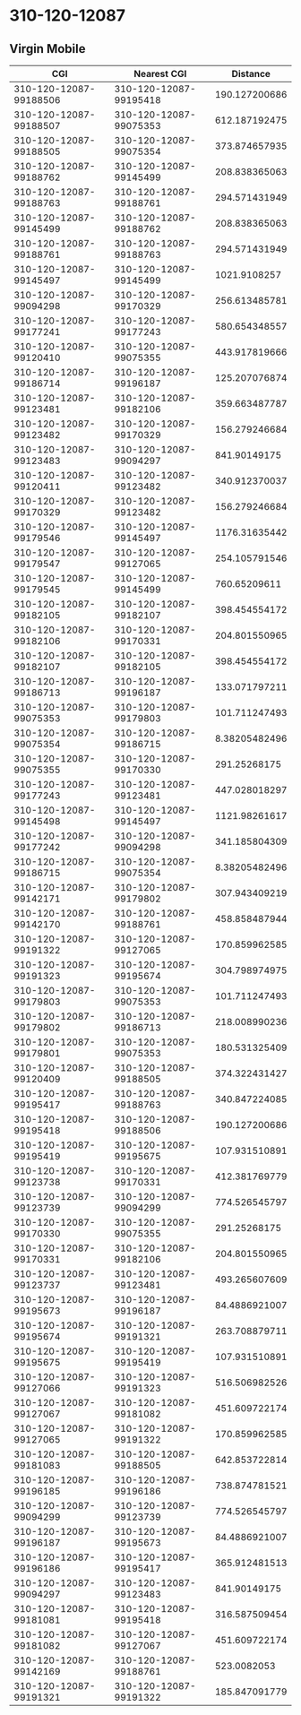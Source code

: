 # 310-120-12087
## Virgin Mobile


| CGI | Nearest CGI | Distance |
|-----|-------------|----------|
| 310-120-12087-99188506 | 310-120-12087-99195418 | 190.127200686 |
| 310-120-12087-99188507 | 310-120-12087-99075353 | 612.187192475 |
| 310-120-12087-99188505 | 310-120-12087-99075354 | 373.874657935 |
| 310-120-12087-99188762 | 310-120-12087-99145499 | 208.838365063 |
| 310-120-12087-99188763 | 310-120-12087-99188761 | 294.571431949 |
| 310-120-12087-99145499 | 310-120-12087-99188762 | 208.838365063 |
| 310-120-12087-99188761 | 310-120-12087-99188763 | 294.571431949 |
| 310-120-12087-99145497 | 310-120-12087-99145499 | 1021.9108257 |
| 310-120-12087-99094298 | 310-120-12087-99170329 | 256.613485781 |
| 310-120-12087-99177241 | 310-120-12087-99177243 | 580.654348557 |
| 310-120-12087-99120410 | 310-120-12087-99075355 | 443.917819666 |
| 310-120-12087-99186714 | 310-120-12087-99196187 | 125.207076874 |
| 310-120-12087-99123481 | 310-120-12087-99182106 | 359.663487787 |
| 310-120-12087-99123482 | 310-120-12087-99170329 | 156.279246684 |
| 310-120-12087-99123483 | 310-120-12087-99094297 | 841.90149175 |
| 310-120-12087-99120411 | 310-120-12087-99123482 | 340.912370037 |
| 310-120-12087-99170329 | 310-120-12087-99123482 | 156.279246684 |
| 310-120-12087-99179546 | 310-120-12087-99145497 | 1176.31635442 |
| 310-120-12087-99179547 | 310-120-12087-99127065 | 254.105791546 |
| 310-120-12087-99179545 | 310-120-12087-99145499 | 760.65209611 |
| 310-120-12087-99182105 | 310-120-12087-99182107 | 398.454554172 |
| 310-120-12087-99182106 | 310-120-12087-99170331 | 204.801550965 |
| 310-120-12087-99182107 | 310-120-12087-99182105 | 398.454554172 |
| 310-120-12087-99186713 | 310-120-12087-99196187 | 133.071797211 |
| 310-120-12087-99075353 | 310-120-12087-99179803 | 101.711247493 |
| 310-120-12087-99075354 | 310-120-12087-99186715 | 8.38205482496 |
| 310-120-12087-99075355 | 310-120-12087-99170330 | 291.25268175 |
| 310-120-12087-99177243 | 310-120-12087-99123481 | 447.028018297 |
| 310-120-12087-99145498 | 310-120-12087-99145497 | 1121.98261617 |
| 310-120-12087-99177242 | 310-120-12087-99094298 | 341.185804309 |
| 310-120-12087-99186715 | 310-120-12087-99075354 | 8.38205482496 |
| 310-120-12087-99142171 | 310-120-12087-99179802 | 307.943409219 |
| 310-120-12087-99142170 | 310-120-12087-99188761 | 458.858487944 |
| 310-120-12087-99191322 | 310-120-12087-99127065 | 170.859962585 |
| 310-120-12087-99191323 | 310-120-12087-99195674 | 304.798974975 |
| 310-120-12087-99179803 | 310-120-12087-99075353 | 101.711247493 |
| 310-120-12087-99179802 | 310-120-12087-99186713 | 218.008990236 |
| 310-120-12087-99179801 | 310-120-12087-99075353 | 180.531325409 |
| 310-120-12087-99120409 | 310-120-12087-99188505 | 374.322431427 |
| 310-120-12087-99195417 | 310-120-12087-99188763 | 340.847224085 |
| 310-120-12087-99195418 | 310-120-12087-99188506 | 190.127200686 |
| 310-120-12087-99195419 | 310-120-12087-99195675 | 107.931510891 |
| 310-120-12087-99123738 | 310-120-12087-99170331 | 412.381769779 |
| 310-120-12087-99123739 | 310-120-12087-99094299 | 774.526545797 |
| 310-120-12087-99170330 | 310-120-12087-99075355 | 291.25268175 |
| 310-120-12087-99170331 | 310-120-12087-99182106 | 204.801550965 |
| 310-120-12087-99123737 | 310-120-12087-99123481 | 493.265607609 |
| 310-120-12087-99195673 | 310-120-12087-99196187 | 84.4886921007 |
| 310-120-12087-99195674 | 310-120-12087-99191321 | 263.708879711 |
| 310-120-12087-99195675 | 310-120-12087-99195419 | 107.931510891 |
| 310-120-12087-99127066 | 310-120-12087-99191323 | 516.506982526 |
| 310-120-12087-99127067 | 310-120-12087-99181082 | 451.609722174 |
| 310-120-12087-99127065 | 310-120-12087-99191322 | 170.859962585 |
| 310-120-12087-99181083 | 310-120-12087-99188505 | 642.853722814 |
| 310-120-12087-99196185 | 310-120-12087-99196186 | 738.874781521 |
| 310-120-12087-99094299 | 310-120-12087-99123739 | 774.526545797 |
| 310-120-12087-99196187 | 310-120-12087-99195673 | 84.4886921007 |
| 310-120-12087-99196186 | 310-120-12087-99195417 | 365.912481513 |
| 310-120-12087-99094297 | 310-120-12087-99123483 | 841.90149175 |
| 310-120-12087-99181081 | 310-120-12087-99195418 | 316.587509454 |
| 310-120-12087-99181082 | 310-120-12087-99127067 | 451.609722174 |
| 310-120-12087-99142169 | 310-120-12087-99188761 | 523.0082053 |
| 310-120-12087-99191321 | 310-120-12087-99191322 | 185.847091779 |
